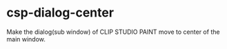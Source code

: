# csp-dialog-center
Make the dialog(sub window) of CLIP STUDIO PAINT move to center of the main window.
